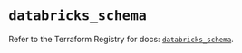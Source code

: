 # `databricks_schema`

Refer to the Terraform Registry for docs: [`databricks_schema`](https://registry.terraform.io/providers/databricks/databricks/1.34.0/docs/resources/schema).
